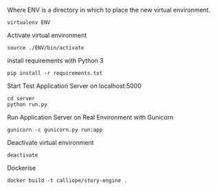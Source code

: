 Where ENV is a directory in which to place the new virtual environment.

```
virtualenv ENV
```
Activate virtual environment

```
source ./ENV/bin/activate
```

install requirements with Python 3
```
pip install -r requirements.txt 
```

Start Test Application Server on localhost:5000

```
cd server
python run.py 
```

Run Application Server on Real Environment with Gunicorn

```
gunicorn -c gunicorn.py run:app
```

Deactivate virtual environment

```
deactivate
```

Dockerise

```
docker build -t calliope/story-engine .
```